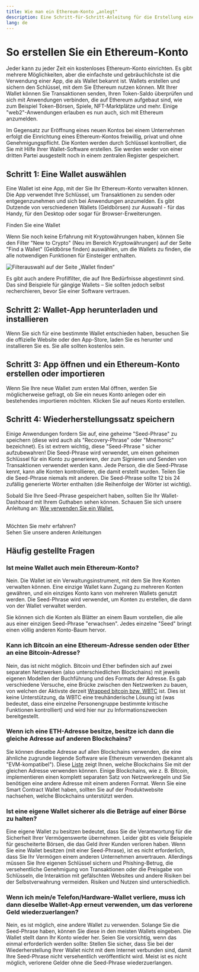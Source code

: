 ```yaml
---
title: Wie man ein Ethereum-Konto „anlegt"
description: Eine Schritt-für-Schritt-Anleitung für die Erstellung eines Ethereum-Kontos mit einer Wallet.
lang: de
---
```


# So erstellen Sie ein Ethereum-Konto

Jeder kann zu jeder Zeit ein kostenloses Ethereum-Konto einrichten. Es gibt mehrere Möglichkeiten, aber die einfachste und gebräuchlichste ist die Verwendung einer App, die als Wallet bekannt ist. Wallets erstellen und sichern den Schlüssel, mit dem Sie Ethereum nutzen können. Mit Ihrer Wallet können Sie Transaktionen senden, Ihren Token-Saldo überprüfen und sich mit Anwendungen verbinden, die auf Ethereum aufgebaut sind, wie zum Beispiel Token-Börsen, Spiele, NFT-Marktplätze und mehr. Einige "web2"-Anwendungen erlauben es nun auch, sich mit Ethereum anzumelden.

Im Gegensatz zur Eröffnung eines neuen Kontos bei einem Unternehmen erfolgt die Einrichtung eines Ethereum-Kontos freiwillig, privat und ohne Genehmigungspflicht. Die Konten werden durch Schlüssel kontrolliert, die Sie mit Hilfe Ihrer Wallet-Software erstellen. Sie werden weder von einer dritten Partei ausgestellt noch in einem zentralen Register gespeichert.

## Schritt 1: Eine Wallet auswählen

Eine Wallet ist eine App, mit der Sie Ihr Ethereum-Konto verwalten können. Die App verwendet Ihre Schlüssel, um Transaktionen zu senden oder entgegenzunehmen und sich bei Anwendungen anzumelden. Es gibt Dutzende von verschiedenen Wallets (Geldbörsen) zur Auswahl - für das Handy, für den Desktop oder sogar für Browser-Erweiterungen.

<ButtonLink href="/wallets/find-wallet/">
  Finden Sie eine Wallet
</ButtonLink>

Wenn Sie noch keine Erfahrung mit Kryptowährungen haben, können Sie den Filter "New to Crypto" (Neu im Bereich Kryptowährungen) auf der Seite "Find a Wallet" (Geldbörse finden) auswählen, um die Wallets zu finden, die alle notwendigen Funktionen für Einsteiger enthalten.

![Filterauswahl auf der Seite „Wallet finden“](./wallet-box.png)

Es gibt auch andere Profilfilter, die auf Ihre Bedürfnisse abgestimmt sind. Das sind Beispiele für gängige Wallets – Sie sollten jedoch selbst recherchieren, bevor Sie einer Software vertrauen.

## Schritt 2: Wallet-App herunterladen und installieren

Wenn Sie sich für eine bestimmte Wallet entschieden haben, besuchen Sie die offizielle Website oder den App-Store, laden Sie es herunter und installieren Sie es. Sie alle sollten kostenlos sein.

## Schritt 3: App öffnen und ein Ethereum-Konto erstellen oder importieren

Wenn Sie Ihre neue Wallet zum ersten Mal öffnen, werden Sie möglicherweise gefragt, ob Sie ein neues Konto anlegen oder ein bestehendes importieren möchten. Klicken Sie auf neues Konto erstellen.

## Schritt 4: Wiederherstellungssatz speichern

Einige Anwendungen fordern Sie auf, eine geheime "Seed-Phrase" zu speichern (diese wird auch als "Recovery-Phrase" oder "Mnemonic" bezeichnet). Es ist extrem wichtig, diese "Seed-Phrase " sicher aufzubewahren! Die Seed-Phrase wird verwendet, um einen geheimen Schlüssel für ein Konto zu generieren, der zum Signieren und Senden von Transaktionen verwendet werden kann. Jede Person, die die Seed-Phrase kennt, kann alle Konten kontrollieren, die damit erstellt wurden. Teilen Sie die Seed-Phrase niemals mit anderen. Die Seed-Phrase sollte 12 bis 24 zufällig generierte Wörter enthalten (die Reihenfolge der Wörter ist wichtig).

Sobald Sie Ihre Seed-Phrase gespeichert haben, sollten Sie Ihr Wallet-Dashboard mit Ihrem Guthaben sehen können. Schauen Sie sich unsere Anleitung an: [Wie verwenden Sie ein Wallet.](/guides/how-to-use-a-wallet)

 <br />

<Alert className="justify-between">
  <AlertEmoji text=":eyes:" />
  <div>Möchten Sie mehr erfahren?</div>
  <ButtonLink href="/guides/">
    Sehen Sie unsere anderen Anleitungen
  </ButtonLink>
</Alert>

## Häufig gestellte Fragen

### Ist meine Wallet auch mein Ethereum-Konto?

Nein. Die Wallet ist ein Verwaltungsinstrument, mit dem Sie Ihre Konten verwalten können. Eine einzige Wallet kann Zugang zu mehreren Konten gewähren, und ein einziges Konto kann von mehreren Wallets genutzt werden. Die Seed-Phrase wird verwendet, um Konten zu erstellen, die dann von der Wallet verwaltet werden.

Sie können sich die Konten als Blätter an einem Baum vorstellen, die alle aus einer einzigen Seed-Phrase "erwachsen". Jedes einzelne "Seed" bringt einen völlig anderen Konto-Baum hervor.

### Kann ich Bitcoin an eine Ethereum-Adresse senden oder Ether an eine Bitcoin-Adresse?

Nein, das ist nicht möglich. Bitcoin und Ether befinden sich auf zwei separaten Netzwerken (also unterschiedlichen Blockchains) mit jeweils eigenen Modellen der Buchführung und des Formats der Adresse. Es gab verschiedene Versuche, eine Brücke zwischen den Netzwerken zu bauen, von welchen der Aktivste derzeit [Wrapped bitcoin bzw. WBTC](https://www.bitcoin.com/get-started/what-is-wbtc/) ist. Dies ist keine Unterstützung, da WBTC eine treuhänderische Lösung ist (was bedeutet, dass eine einzelne Personengruppe bestimmte kritische Funktionen kontrolliert) und wird hier nur zu Informationszwecken bereitgestellt.

### Wenn ich eine ETH-Adresse besitze, besitze ich dann die gleiche Adresse auf anderen Blockchains?

Sie können dieselbe Adresse auf allen Blockchains verwenden, die eine ähnliche zugrunde liegende Software wie Ethereum verwenden (bekannt als "EVM-kompatibel"). Diese [Liste](https://chainlist.org/) zeigt Ihnen, welche Blockchains Sie mit der gleichen Adresse verwenden können. Einige Blockchains, wie z. B. Bitcoin, implementieren einen komplett separaten Satz von Netzwerkregeln und Sie benötigen eine andere Adresse mit einem anderen Format. Wenn Sie eine Smart Contract Wallet haben, sollten Sie auf der Produktwebsite nachsehen, welche Blockchains unterstützt werden.

### Ist eine eigene Wallet sicherer als die Beträge auf einer Börse zu halten?

Eine eigene Wallet zu besitzen bedeutet, dass Sie die Verantwortung für die Sicherheit Ihrer Vermögenswerte übernehmen. Leider gibt es viele Beispiele für gescheiterte Börsen, die das Geld ihrer Kunden verloren haben. Wenn Sie eine Wallet besitzen (mit einer Seed-Phrase), ist es nicht erforderlich, dass Sie Ihr Vermögen einem anderen Unternehmen anvertrauen. Allerdings müssen Sie Ihre eigenen Schlüssel sichern und Phishing-Betrug, die versehentliche Genehmigung von Transaktionen oder die Preisgabe von Schlüsseln, die Interaktion mit gefälschten Websites und andere Risiken bei der Selbstverwahrung vermeiden. Risiken und Nutzen sind unterschiedlich.

### Wenn ich mein/e Telefon/Hardware-Wallet verliere, muss ich dann dieselbe Wallet-App erneut verwenden, um das verlorene Geld wiederzuerlangen?

Nein, es ist möglich, eine andere Wallet zu verwenden. Solange Sie die Seed-Phrase haben, können Sie diese in den meisten Wallets eingeben. Die Wallet stellt dann Ihr Konto wieder her. Seien Sie vorsichtig, wenn das einmal erforderlich werden sollte: Stellen Sie sicher, dass Sie bei der Wiederherstellung Ihrer Wallet nicht mit dem Internet verbunden sind, damit Ihre Seed-Phrase nicht versehentlich veröffentlicht wird. Meist ist es nicht möglich, verlorene Gelder ohne die Seed-Phrase wiederzuerlangen.
